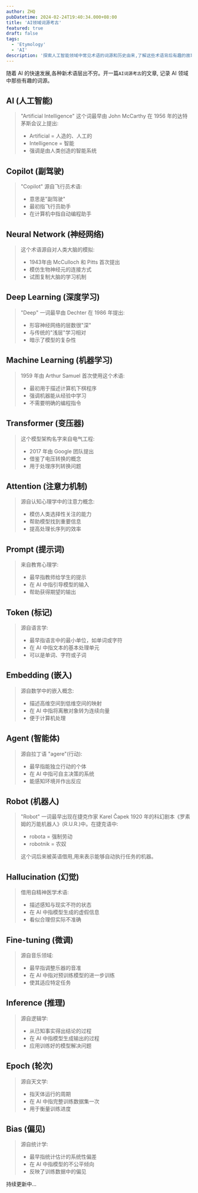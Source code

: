 ```yaml
---
author: ZHQ
pubDatetime: 2024-02-24T19:40:34.000+08:00
title: 'AI领域词源考古'
featured: true
draft: false
tags:
  - 'Etymology' 
  - 'AI'
description: '探索人工智能领域中常见术语的词源和历史由来,了解这些术语背后有趣的故事。'
---
```


随着 AI 的快速发展,各种新术语层出不穷。开一篇`AI词源考古`的文章, 记录 AI 领域中那些有趣的词源。

## AI (人工智能)

> "Artificial Intelligence" 这个词最早由 John McCarthy 在 1956 年的达特茅斯会议上提出:
> - Artificial = 人造的、人工的
> - Intelligence = 智能
> - 强调是由人类创造的智能系统

## Copilot (副驾驶)

> "Copilot" 源自飞行员术语:
> - 意思是"副驾驶"
> - 最初指飞行员助手
> - 在计算机中指自动编程助手

## Neural Network (神经网络)

> 这个术语源自对人类大脑的模拟:
> - 1943年由 McCulloch 和 Pitts 首次提出
> - 模仿生物神经元的连接方式
> - 试图复制大脑的学习机制

## Deep Learning (深度学习)

> "Deep" 一词最早由 Dechter 在 1986 年提出:
> - 形容神经网络的层数很"深"
> - 与传统的"浅层"学习相对
> - 暗示了模型的复杂性

## Machine Learning (机器学习)

> 1959 年由 Arthur Samuel 首次使用这个术语:
> - 最初用于描述计算机下棋程序
> - 强调机器能从经验中学习
> - 不需要明确的编程指令

## Transformer (变压器)

> 这个模型架构名字来自电气工程:
> - 2017 年由 Google 团队提出
> - 借鉴了电压转换的概念
> - 用于处理序列转换问题

## Attention (注意力机制)

> 源自认知心理学中的注意力概念:
> - 模仿人类选择性关注的能力
> - 帮助模型找到重要信息
> - 提高处理长序列的效率

## Prompt (提示词)

> 来自教育心理学:
> - 最早指教师给学生的提示
> - 在 AI 中指引导模型的输入
> - 帮助获得期望的输出

## Token (标记)

> 源自语言学:
> - 最早指语言中的最小单位，如单词或字符
> - 在 AI 中指文本的基本处理单元
> - 可以是单词、字符或子词

## Embedding (嵌入)

> 源自数学中的嵌入概念:
> - 描述高维空间到低维空间的映射
> - 在 AI 中指将离散对象转为连续向量
> - 便于计算机处理

## Agent (智能体)

> 源自拉丁语 "agere"(行动):
> - 最早指能独立行动的个体
> - 在 AI 中指可自主决策的系统
> - 能感知环境并作出反应

## Robot (机器人)

> "Robot" 一词最早出现在捷克作家 Karel Čapek 1920 年的科幻剧本《罗素姆的万能机器人》(R.U.R.)中。在捷克语中:
> - robota = 强制劳动
> - robotnik = 农奴
>
> 这个词后来被英语借用,用来表示能够自动执行任务的机器。

## Hallucination (幻觉)

> 借用自精神医学术语:
> - 描述感知与现实不符的状态
> - 在 AI 中指模型生成的虚假信息
> - 看似合理但实际不准确

## Fine-tuning (微调)

> 源自音乐领域:
> - 最早指调整乐器的音准
> - 在 AI 中指对预训练模型的进一步训练
> - 使其适应特定任务

## Inference (推理)

> 源自逻辑学:
> - 从已知事实得出结论的过程
> - 在 AI 中指模型生成输出的过程
> - 应用训练好的模型解决问题

## Epoch (轮次)

> 源自天文学:
> - 指天体运行的周期
> - 在 AI 中指完整训练数据集一次
> - 用于衡量训练进度

## Bias (偏见)

> 源自统计学:
> - 最早指统计估计的系统性偏差
> - 在 AI 中指模型的不公平倾向
> - 反映了训练数据中的偏见

<span class="text-red-500 font-bold">持续更新中...</span> 